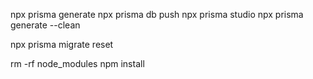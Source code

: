 npx prisma generate
npx prisma db push
npx prisma studio
npx prisma generate --clean



npx prisma migrate reset

rm -rf node_modules
npm install

